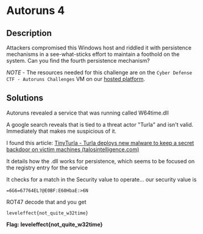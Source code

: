 # Autoruns 4

## Description

Attackers compromised this Windows host and riddled it with persistence mechanisms in a see-what-sticks effort to maintain a foothold on the system. Can you find the fourth persistence mechanism?

*NOTE* - The resources needed for this challenge are on the `Cyber Defense CTF - Autoruns Challenges` VM on our [hosted platform](https://training.leveleffect.com/courses/f4a9466f-edb0-42ff-bb0e-a95af2b05de5).



## Solutions

Autoruns revealed a service that was running called W64time.dll



A google search reveals that is tied to a threat actor "Turla" and isn't valid. Immediately that makes me suspicious of it. 



I found this article: [TinyTurla - Turla deploys new malware to keep a secret backdoor on victim machines (talosintelligence.com)](https://blog.talosintelligence.com/tinyturla/) 



It details how the .dll works for persistence, which seems to be focused on the registry entry for the service



It checks for a match in the Security value to operate... our security value is 

```
=6G6=67764EL?@E0BF:E60HbaE:>6N
```

ROT47 decode that and you get

```
leveleffect{not_quite_w32time}
```

**Flag: leveleffect{not_quite_w32time}**
